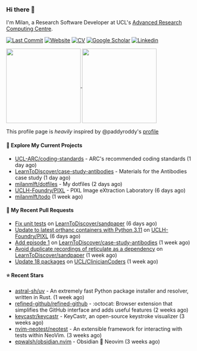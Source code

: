 ### Hi there 👋

I'm Milan, a Research Software Developer at UCL's [Advanced Research Computing
Centre](https://www.ucl.ac.uk/advanced-research-computing/advanced-research-computing-centre).

[![Last Commit](https://img.shields.io/github/last-commit/milanmlft/milanmlft?label=updated)](https://github.com/milanmlft)
[![Website](https://img.shields.io/badge/GitHub%20Pages-222?logo=githubpages&logoColor=fff&style=for-the-badge&style=flat)](https://milanmlft.dev)
[![CV](https://img.shields.io/badge/CV-PDF-pink.svg)](https://milanmlft.netlify.app/uploads/resume.pdf)
[![Google Scholar](https://img.shields.io/badge/Google%20Scholar-4285F4?logo=googlescholar&logoColor=fff&style=for-the-badge&style=flat)](https://scholar.google.com/citations?user=LwW40HQAAAAJ&hl=en)
[![Linkedin](https://img.shields.io/badge/LinkedIn-0A66C2?logo=linkedin&logoColor=fff&style=for-the-badge&style=flat)](http://www.linkedin.com/in/milan-malfait)


<a href="https://github.com/milanmlft/milanmlft#gh-dark-mode-only">
  <img height=200 align="center" src="https://github-readme-stats-paddyroddy.vercel.app/api?username=milanmlft&disable_animations=true&hide_border=true&hide_title=true&include_all_commits=true&rank_icon=github&show=prs_merged,reviews&show_icons=true&theme=tokyonight" />
</a>


<a href="https://github.com/milanmlft/milanmlft#gh-light-mode-only">
  <img height=200 align="center" src="https://github-readme-stats-paddyroddy.vercel.app/api?username=milanmlft&disable_animations=true&hide_border=true&hide_title=true&include_all_commits=true&rank_icon=github&show=prs_merged,reviews&show_icons=true&theme=default" />
</a>

This profile page is _heavily_ inspired by @paddyroddy's [profile](https://github.com/paddyroddy/paddyroddy)

#### 👷 Explore My Current Projects

- [UCL-ARC/coding-standards](https://github.com/UCL-ARC/coding-standards) - ARC&#39;s recommended coding standards
  (1 day ago)
- [LearnToDiscover/case-study-antibodies](https://github.com/LearnToDiscover/case-study-antibodies) - Materials for the Antibodies case study
  (1 day ago)
- [milanmlft/dotfiles](https://github.com/milanmlft/dotfiles) - My dotfiles
  (2 days ago)
- [UCLH-Foundry/PIXL](https://github.com/UCLH-Foundry/PIXL) - PIXL Image eXtraction Laboratory
  (6 days ago)
- [milanmlft/todo](https://github.com/milanmlft/todo)
  (1 week ago)

#### 🔨 My Recent Pull Requests

- [Fix unit tests](https://github.com/LearnToDiscover/sandpaper/pull/61) on [LearnToDiscover/sandpaper](https://github.com/LearnToDiscover/sandpaper)
  (6 days ago)
- [Update to latest orthanc containers with Python 3.11](https://github.com/UCLH-Foundry/PIXL/pull/339) on [UCLH-Foundry/PIXL](https://github.com/UCLH-Foundry/PIXL)
  (6 days ago)
- [Add episode 1](https://github.com/LearnToDiscover/case-study-antibodies/pull/2) on [LearnToDiscover/case-study-antibodies](https://github.com/LearnToDiscover/case-study-antibodies)
  (1 week ago)
- [Avoid duplicate recordings of reticulate as a dependency](https://github.com/LearnToDiscover/sandpaper/pull/57) on [LearnToDiscover/sandpaper](https://github.com/LearnToDiscover/sandpaper)
  (1 week ago)
- [Update 18 packages](https://github.com/UCL/ClinicianCoders/pull/33) on [UCL/ClinicianCoders](https://github.com/UCL/ClinicianCoders)
  (1 week ago)

#### ⭐ Recent Stars

- [astral-sh/uv](https://github.com/astral-sh/uv) - An extremely fast Python package installer and resolver, written in Rust.
  (1 week ago)
- [refined-github/refined-github](https://github.com/refined-github/refined-github) - :octocat: Browser extension that simplifies the GitHub interface and adds useful features
  (2 weeks ago)
- [keycastr/keycastr](https://github.com/keycastr/keycastr) - KeyCastr, an open-source keystroke visualizer
  (3 weeks ago)
- [nvim-neotest/neotest](https://github.com/nvim-neotest/neotest) - An extensible framework for interacting with tests within NeoVim.
  (3 weeks ago)
- [epwalsh/obsidian.nvim](https://github.com/epwalsh/obsidian.nvim) - Obsidian 🤝 Neovim
  (3 weeks ago)
